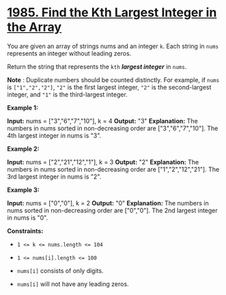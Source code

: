 # [1985. Find the Kth Largest Integer in the Array](https://leetcode.com/problems/find-the-kth-largest-integer-in-the-array/description/)

You are given an array of strings nums and an integer ```k```. Each string in ```nums``` represents an integer without leading zeros.

Return the string that represents the ```kth``` **_largest integer_** in ```nums```.

**Note** : Duplicate numbers should be counted distinctly. For example, if ```nums``` is ```["1","2","2"]```, ```"2"``` is the first largest integer, ```"2"``` is the second-largest integer, and ```"1"``` is the third-largest integer.


**Example 1:**

**Input:** nums = ["3","6","7","10"], k = 4
**Output:** "3"
**Explanation:**
The numbers in nums sorted in non-decreasing order are ["3","6","7","10"].
The 4th largest integer in nums is "3".

**Example 2:**

**Input:** nums = ["2","21","12","1"], k = 3
**Output:** "2"
**Explanation:**
The numbers in nums sorted in non-decreasing order are ["1","2","12","21"].
The 3rd largest integer in nums is "2".

**Example 3:**

**Input:** nums = ["0","0"], k = 2
**Output:** "0"
**Explanation:**
The numbers in nums sorted in non-decreasing order are ["0","0"].
The 2nd largest integer in nums is "0".

**Constraints:**

* ```1 <= k <= nums.length <= 104```
  
* ```1 <= nums[i].length <= 100```
  
* ```nums[i]``` consists of only digits.

* ```nums[i]``` will not have any leading zeros.
